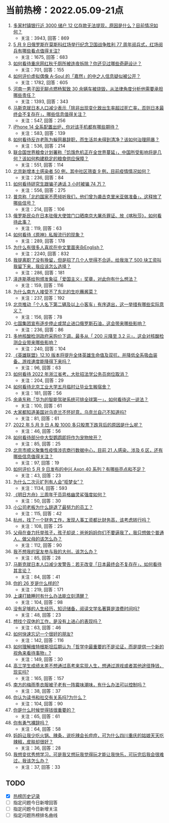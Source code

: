 # 当前热榜：2022.05.09-21点
1. [多家村镇银行近 3000 储户 12 亿存款无法提现，原因是什么？目前情况如何？](https://www.zhihu.com/question/531842561)
    * 关注：3943, 回答：869
2. [5 月 9 日俄罗斯在莫斯科红场举行纪念卫国战争胜利 77 周年阅兵式，红场阅兵有哪些看点值得关注?](https://www.zhihu.com/question/531937490)
    * 关注：1675, 回答：683
3. [如何看待重庆网红秋千厕所被连夜拆除？你还见过哪些奇葩设计？](https://www.zhihu.com/question/531598713)
    * 关注：701, 回答：155
4. [如何评价虚拟偶像 A-Soul 的「嘉然」的中之人信息疑似被公开？](https://www.zhihu.com/question/531882531)
    * 关注：1782, 回答：605
5. [河南一男子因无聊点燃杨絮致 30 余辆车被烧毁，从法律角度分析他需要承担哪些责任？](https://www.zhihu.com/question/531934538)
    * 关注：1393, 回答：343
6. [马斯克就日本人口减少表示「除非出现变化致出生率超过死亡率，否则日本最终会不复存在」，哪些信息值得关注？](https://www.zhihu.com/question/531968687)
    * 关注：547, 回答：256
7. [iPhone 14 全系配置出炉，你对该手机都有哪些期待？](https://www.zhihu.com/question/531563172)
    * 关注：583, 回答：139
8. [如何看待反诈老陈为躲网暴辞职，而生活并未得到清净？该如何治理网暴？](https://www.zhihu.com/question/531942717)
    * 关注：536, 回答：214
9. [联合国世界粮食计划署称「饥饿危机正在全世界蔓延」，中国所受影响将是几何？该如何构建稳定的粮食供应保障？](https://www.zhihu.com/question/531411110)
    * 关注：551, 回答：114
10. [北京新增本土感染者 50 例，其中社区筛查 9 例，目前疫情情况如何？](https://www.zhihu.com/question/532010779)
    * 关注：236, 回答：84
11. [如何看待研究生跟骗子通话 3 小时被骗 74 万？](https://www.zhihu.com/question/531805745)
    * 关注：556, 回答：275
12. [普京称「北约国家不愿倾听我们，他们曾为袭击克里米亚做准备」，这释放了哪些信号？](https://www.zhihu.com/question/531999453)
    * 关注：214, 回答：106
13. [俄罗斯民众在日本驻俄大使馆门口晒南京大屠杀罪证、放《喀秋莎》，如何看待此事？](https://www.zhihu.com/question/531984587)
    * 关注：119, 回答：63
14. [如何看待《原神》私服流行的现象？](https://www.zhihu.com/question/531266095)
    * 关注：289, 回答：178
15. [为什么有很多人喜欢在中文里面夹杂English？](https://www.zhihu.com/question/19582937)
    * 关注：2240, 回答：832
16. [我提离职了没有挽留，但是招了几个人觉得不合适，给我涨了 500 块工资叫我留下来，我应该怎么选择？](https://www.zhihu.com/question/531494773)
    * 关注：286, 回答：181
17. [泽连斯基给狗颁发象征「爱国主义」奖章，对此你有什么想法？](https://www.zhihu.com/question/531972872)
    * 关注：159, 回答：116
18. [为什么南方人接受不了东北的生吃蘸酱菜？](https://www.zhihu.com/question/480184563)
    * 关注：237, 回答：192
19. [北京推动「个人名下第二辆及以上小客车」有序退出，这一举措有哪些实际意义？](https://www.zhihu.com/question/531970774)
    * 关注：156, 回答：78
20. [七国集团宣布逐步停止或禁止进口俄罗斯石油，这会带来哪些影响？](https://www.zhihu.com/question/531949020)
    * 关注：236, 回答：86
21. [多地核酸检测政府采购价下调，最多从「 200 元降至 3.2 元」，这会对核酸检测企业带来哪些影响？](https://www.zhihu.com/question/531952277)
    * 关注：240, 回答：104
22. [《英雄联盟》12.10 版本将提升全体英雄生命值及双抗，并降低全系吸血装备，游戏速度能降得下来吗？](https://www.zhihu.com/question/531710220)
    * 关注：96, 回答：63
23. [如何看待 2022 年浙江省考，大批招法学公务员岗位取消？](https://www.zhihu.com/question/531874104)
    * 关注：204, 回答：29
24. [如何看待北京工业大学五月临时让毕业生搬宿舍？](https://www.zhihu.com/question/531599938)
    * 关注：181, 回答：56
25. [余承东称「华为的智能驾驶系统可排全球第一」，如何看待这一说法？](https://www.zhihu.com/question/531966384)
    * 关注：100, 回答：61
26. [大家都知道美国对乌克兰不怀好意，乌克兰自己不知道吗?](https://www.zhihu.com/question/531894279)
    * 关注：81, 回答：61
27. [2022 年 5 月 9 日 A 股 1000 多只股票下跌背后的原因是什么呢？](https://www.zhihu.com/question/531985983)
    * 关注：46, 回答：56
28. [如何看待部分中大型鹦鹉即将作为宠物放开？](https://www.zhihu.com/question/531845031)
    * 关注：85, 回答：25
29. [北京市顺义聚集性疫情涉农商行数据中心，目前 21 人感染，涉及 6 区，还有哪些信息值得关注？](https://www.zhihu.com/question/532010053)
    * 关注：97, 回答：19
30. [如何评价 5 月 9 日发布的中兴 Axon 40 系列？有哪些亮点和不足？](https://www.zhihu.com/question/531984306)
    * 关注：43, 回答：23
31. [为什么二次元扩列有人会“拒梦女”？](https://www.zhihu.com/question/425184906)
    * 关注：1134, 回答：593
32. [《明日方舟》三周年干员异格幽灵鲨强度如何？](https://www.zhihu.com/question/531632406)
    * 关注：50, 回答：30
33. [小公司老板为什么辞退了最努力的员工？](https://www.zhihu.com/question/531259902)
    * 关注：115, 回答：42
34. [杭州，找了一个财务工作，发现人事工资都比财务高，该考虑转行吗？](https://www.zhihu.com/question/454368679)
    * 关注：108, 回答：25
35. [父母在奋力托举孩子，孩子却说：爸爸妈妈你们不要逼我了，我只想做个普通人，做父母的该怎么办？](https://www.zhihu.com/question/531834366)
    * 关注：112, 回答：90
36. [我不想我的室友参与我的大创，该怎么办？](https://www.zhihu.com/question/531259772)
    * 关注：85, 回答：28
37. [马斯克就日本人口减少发警告：若无改变「日本最终会不复存在」，如何看待其言论？](https://www.zhihu.com/question/531954271)
    * 关注：84, 回答：41
38. [你的 26 岁是什么样的?](https://www.zhihu.com/question/521938515)
    * 关注：219, 回答：171
39. [上课打瞌睡时有什么办法能立刻清醒？](https://www.zhihu.com/question/531940916)
    * 关注：104, 回答：98
40. [没有足够的人生经历，知识储备，阅读文学名著算是浪费时间吗?](https://www.zhihu.com/question/527987217)
    * 关注：48, 回答：23
41. [想找个双休的工作，是没有上进心的表现吗？](https://www.zhihu.com/question/531627310)
    * 关注：63, 回答：46
42. [如何快速忘记一个很好的朋友?](https://www.zhihu.com/question/531835148)
    * 关注：142, 回答：116
43. [如何理解维特根斯坦后期认为「哲学中最重要的不是论证，而是提供一个新的视角来看待事物」?](https://www.zhihu.com/question/437759332)
    * 关注：149, 回答：30
44. [高三学生成绩太差不想通过高考来实现人生，想通过游戏或者其他途径挣钱，现实吗?](https://www.zhihu.com/question/531974754)
    * 关注：165, 回答：157
45. [南方的梅雨季衣服被子老有一阵霉味潮味，有什么办法可以控制吗？](https://www.zhihu.com/question/531989621)
    * 关注：38, 回答：37
46. [你认为读书和社交有关系吗?为什么？](https://www.zhihu.com/question/531942403)
    * 关注：104, 回答：90
47. [你是什么时候觉得钱很重要的？](https://www.zhihu.com/question/531951130)
    * 关注：65, 回答：61
48. [你有勇气裸辞吗？](https://www.zhihu.com/question/531434663)
    * 关注：64, 回答：58
49. [妈妈让我少吃火锅、辣条，说吃辣会长痘痘，可为什么四川重庆的姑娘天天吃辣椒，皮肤却很好？](https://www.zhihu.com/question/531425154)
    * 关注：36, 回答：28
50. [我想变优秀想学习，可是我又想玩我觉得玩才能让我快乐，可玩完后我会很难过，我该怎么办？](https://www.zhihu.com/question/531911233)
    * 关注：37, 回答：33
## TODO
* [x] [热榜历史记录](hot_history/AllHot.md)
* [ ] 指定问题今日新增回答
* [ ] 指定问题今日新增关注
* [ ] 指定问题热榜排名曲线

